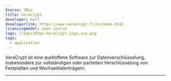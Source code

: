```yaml
---
Source: SNow
title: Veracrypt
developer: null
developerlink: https://www.veracrypt.fr/en/Home.html
licensingmodel: open source
logo: /logo/293px-VeraCrypt_Logo.svg.png
tags:
  - application
---
```


VeraCrypt ist eine quelloffene Software zur Datenverschlüsselung, insbesondere zur vollständigen oder partiellen Verschlüsselung von Festplatten und Wechseldatenträgern.

---
